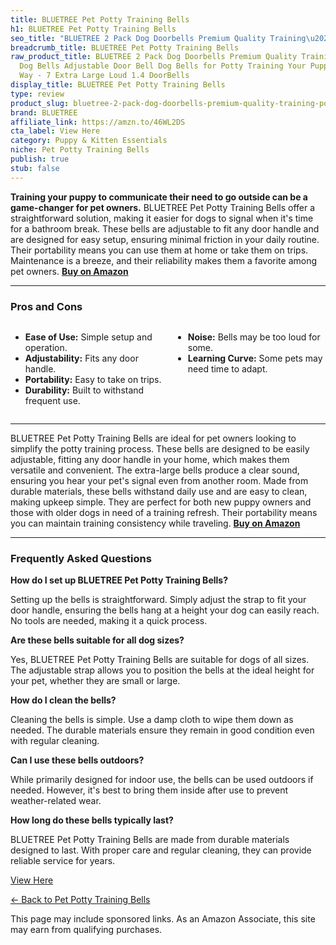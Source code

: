 ```yaml
---
title: BLUETREE Pet Potty Training Bells
h1: BLUETREE Pet Potty Training Bells
seo_title: "BLUETREE 2 Pack Dog Doorbells Premium Quality Training\u2026"
breadcrumb_title: BLUETREE Pet Potty Training Bells
raw_product_title: BLUETREE 2 Pack Dog Doorbells Premium Quality Training Potty Great
  Dog Bells Adjustable Door Bell Dog Bells for Potty Training Your Puppy The Easy
  Way - 7 Extra Large Loud 1.4 DoorBells
display_title: BLUETREE Pet Potty Training Bells
type: review
product_slug: bluetree-2-pack-dog-doorbells-premium-quality-training-potty-great-dog-f205410a
brand: BLUETREE
affiliate_link: https://amzn.to/46WL2DS
cta_label: View Here
category: Puppy & Kitten Essentials
niche: Pet Potty Training Bells
publish: true
stub: false
---
```


<div id="intro" class="full-width">
  <p><strong>Training your puppy to communicate their need to go outside can be a game-changer for pet owners.</strong> BLUETREE Pet Potty Training Bells offer a straightforward solution, making it easier for dogs to signal when it's time for a bathroom break. These bells are adjustable to fit any door handle and are designed for easy setup, ensuring minimal friction in your daily routine. Their portability means you can use them at home or take them on trips. Maintenance is a breeze, and their reliability makes them a favorite among pet owners. <a href="https://amzn.to/46WL2DS" rel="nofollow sponsored noopener" target="_blank"><strong>Buy on Amazon</strong></a></p>
</div>

<hr />
<h3 id="pros-cons">Pros and Cons</h3>
<div class="pc-grid" style="display:grid;grid-template-columns:1fr 1fr;gap:16px;">
  <ul>
    <li><strong>Ease of Use:</strong> Simple setup and operation.</li>
    <li><strong>Adjustability:</strong> Fits any door handle.</li>
    <li><strong>Portability:</strong> Easy to take on trips.</li>
    <li><strong>Durability:</strong> Built to withstand frequent use.</li>
  </ul>
  <ul>
    <li><strong>Noise:</strong> Bells may be too loud for some.</li>
    <li><strong>Learning Curve:</strong> Some pets may need time to adapt.</li>
  </ul>
</div>
<hr />

<div class="full-width">
  <p>BLUETREE Pet Potty Training Bells are ideal for pet owners looking to simplify the potty training process. These bells are designed to be easily adjustable, fitting any door handle in your home, which makes them versatile and convenient. The extra-large bells produce a clear sound, ensuring you hear your pet's signal even from another room. Made from durable materials, these bells withstand daily use and are easy to clean, making upkeep simple. They are perfect for both new puppy owners and those with older dogs in need of a training refresh. Their portability means you can maintain training consistency while traveling. <a href="https://amzn.to/46WL2DS" rel="nofollow sponsored noopener" target="_blank"><strong>Buy on Amazon</strong></a></p>
</div>

<hr />
<h3 id="faqs">Frequently Asked Questions</h3>

<p><strong>How do I set up BLUETREE Pet Potty Training Bells?</strong></p>
<p>Setting up the bells is straightforward. Simply adjust the strap to fit your door handle, ensuring the bells hang at a height your dog can easily reach. No tools are needed, making it a quick process.</p>

<p><strong>Are these bells suitable for all dog sizes?</strong></p>
<p>Yes, BLUETREE Pet Potty Training Bells are suitable for dogs of all sizes. The adjustable strap allows you to position the bells at the ideal height for your pet, whether they are small or large.</p>

<p><strong>How do I clean the bells?</strong></p>
<p>Cleaning the bells is simple. Use a damp cloth to wipe them down as needed. The durable materials ensure they remain in good condition even with regular cleaning.</p>

<p><strong>Can I use these bells outdoors?</strong></p>
<p>While primarily designed for indoor use, the bells can be used outdoors if needed. However, it's best to bring them inside after use to prevent weather-related wear.</p>

<p><strong>How long do these bells typically last?</strong></p>
<p>BLUETREE Pet Potty Training Bells are made from durable materials designed to last. With proper care and regular cleaning, they can provide reliable service for years.</p>
<p><a class="btn" href="https://amzn.to/46WL2DS" target="_blank" rel="nofollow sponsored noopener">View Here</a></p>
<p><a href="/roundups/puppy-kitten-essentials/pet-potty-training-bells/">← Back to Pet Potty Training Bells</a></p>
<aside class="disclosure">This page may include sponsored links. As an Amazon Associate, this site may earn from qualifying purchases.</aside>
